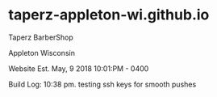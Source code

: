 # taperz-appleton-wi.github.io
Taperz BarberShop 

Appleton Wisconsin


Website Est. May, 9 2018 10:01:PM - 0400




Build Log: 
10:38 pm. testing ssh keys for smooth pushes
